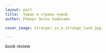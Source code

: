 ```yaml
---
layout: post
title:  Чужак в стране чужой
author: Роберт Энсон Хайнлайн

cover_image: stranger_in_a_strange_land.jpg

---
```


book review
